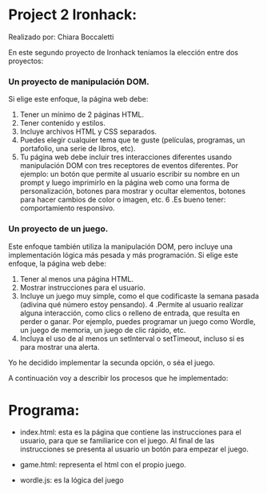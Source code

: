 # Project 2 Ironhack:

Realizado por: Chiara Boccaletti

En este segundo proyecto de Ironhack teníamos la elección entre dos proyectos:

### Un proyecto de manipulación DOM. 
Si elige este enfoque, la página web debe:

1. Tener un mínimo de 2 páginas HTML.
2. Tener contenido y estilos.
3. Incluye archivos HTML y CSS separados.
4. Puedes elegir cualquier tema que te guste (películas, programas, un portafolio, una serie de libros, etc).
5. Tu página web debe incluir tres interacciones diferentes usando manipulación DOM con tres receptores de eventos diferentes. Por ejemplo: un botón que permite al usuario escribir su nombre en un prompt y luego imprimirlo en la página web como una forma de personalización, botones para mostrar y ocultar elementos, botones para hacer cambios de color o imagen, etc.
6 .Es bueno tener: comportamiento responsivo.


### Un proyecto de un juego. 
Este enfoque también utiliza la manipulación DOM, pero incluye una implementación lógica más pesada y más programación. 
Si elige este enfoque, la página web debe:

1. Tener al menos una página HTML.
2. Mostrar instrucciones para el usuario.
3. Incluye un juego muy simple, como el que codificaste la semana pasada (adivina qué número estoy pensando).
4 .Permite al usuario realizar alguna interacción, como clics o relleno de entrada, que resulta en perder o ganar. Por ejemplo, puedes programar un juego como Wordle, un juego de memoria, un juego de clic rápido, etc.
5. Incluya el uso de al menos un setInterval o setTimeout, incluso si es para mostrar una alerta.

Yo he decidido implementar la secunda opción, o séa el juego. 

A continuación voy a describir los procesos que he implementado:

# Programa:
- index.html: esta es la página que contiene las instrucciones para el usuario, para que se familiarice con el juego. Al final de las instrucciones se presenta al usuario un botón para empezar el juego.

- game.html: representa el html con el propio juego. 

- wordle.js: es la lógica del juego 
